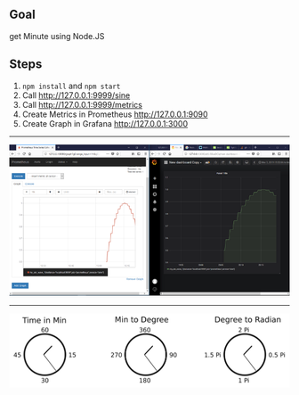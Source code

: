 ## Goal

get Minute using Node.JS

## Steps

1. `npm install` and `npm start`
2. Call http://127.0.0.1:9999/sine
3. Call http://127.0.0.1:9999/metrics
4. Create Metrics in Prometheus http://127.0.0.1:9090
4. Create Graph in Grafana http://127.0.0.1:3000
***
![Screenshot](sine_wave.png)
***
![Screenshot](sine_wave_logic.png)